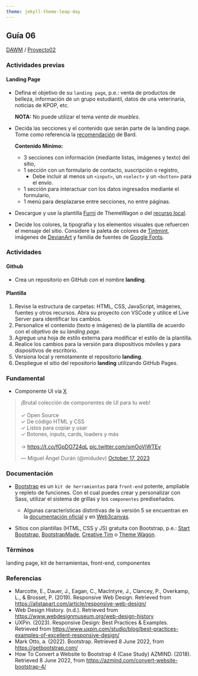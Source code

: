 ```yaml
---
theme: jekyll-theme-leap-day
---
```


## Guía 06

[DAWM](/DAWM/) / [Proyecto02](/DAWM/proyectos/2024/proyecto02)

### Actividades previas

#### Landing Page

* Defina el objetivo de su  `landing page`, p.e.: venta de productos de belleza, información de un grupo estudiantil, datos de una veterinaria, noticias de KPOP, etc. 

  **NOTA:** No puede utilizar el tema _venta de muebles_.

* Decida las secciones y el contenido que serán parte de la landing page. Tome como referencia la [recomendación](bard/guia06-bard02.pdf) de Bard.
  
  **Contenido Mínimo:** 
  - 3 secciones con información (mediante listas, imágenes y texto) del sitio, <br>
  - 1 sección con un formulario de contacto, suscripción o registro, <br>
    + Debe incluir al menos un `<input>`, un `<select>` y un `<button>` para el envío. <br>
  - 1 sección para interactuar con los datos ingresados mediante el formulario, <br>
  - 1 menú para desplazarse entre secciones, no entre páginas.

* Descargue y use la plantilla [Furni](https://themewagon.com/themes/furni-online-store/) de ThemeWagon o del [recurso local](recursos/furni-1.0.0.zip).
* Decide los colores, la tipografía y los elementos visuales que refuercen el mensaje del sitio. Considere la paleta de colores de [Tintmint](https://tintmint.net/), imágenes de [DevianArt](www.deviantart.com) y familia de fuentes de [Google Fonts](https://fonts.google.com/).
  
### Actividades

#### Github

* Crea un repositorio en GitHub con el nombre **landing**.

#### Plantilla

1. Revise la estructura de carpetas: HTML, CSS, JavaScript, imágenes, fuentes y otros recursos. Abra su proyecto con VSCode y utilice el Live Server para identificar los cambios. 
2. Personalice el contenido (texto e imágenes) de la plantilla de acuerdo con el objetivo de su _landing page_.
3. Agregue una hoja de estilo externa para modificar el estilo de la plantilla.
4. Realice los cambios para la versión para dispositivos móviles y para dispositivos de escritorio.
5. Versiona local y remotamente el repositorio **landing**.
6. Despliegue el sitio del repositorio **landing** utilizando GitHub Pages.


### Fundamental

* Componente UI via [X](https://twitter.com/midudev/status/1714277206149796295)

<blockquote class="twitter-tweet"><p lang="es" dir="ltr">¡Brutal colección de componentes de UI para tu web!<br><br>✓ Open Source<br>✓ De código HTML y CSS<br>✓ Listos para copiar y usar<br>✓ Botones, inputs, cards, loaders y más<br><br>→ <a href="https://t.co/fGpDO724qL">https://t.co/fGpDO724qL</a> <a href="https://t.co/smOoViWTEv">pic.twitter.com/smOoViWTEv</a></p>&mdash; Miguel Ángel Durán (@midudev) <a href="https://twitter.com/midudev/status/1714277206149796295?ref_src=twsrc%5Etfw">October 17, 2023</a></blockquote> <script async src="https://platform.twitter.com/widgets.js" charset="utf-8"></script>

### Documentación
 
* [Bootstrap](https://getbootstrap.com/) es un `kit de herramientas` para `front-end` potente, ampliable y repleto de funciones. Con el cual puedes crear y personalizar con Sass, utilizar el sistema de grillas y los `componentes` prediseñados.
	- Algunas características distintivas de la versión 5 se encuentran en la [documentación oficial](https://getbootstrap.com/docs/5.0/migration/) y en [Web3canvas](https://web3canvas.com/convert-bootstrap-4-to-5-migration-guide/).


* Sitios con plantillas (HTML, CSS y JS) gratuita con Bootstrap, p.e.: [Start Bootstrap](https://startbootstrap.com/?showAngular=false&showVue=false&showPro=false), [BootstrapMade](https://bootstrapmade.com/), [Creative Tim](https://www.creative-tim.com/bootstrap-themes/free) o [Theme Wagon](https://themewagon.com/theme-price/free/).


### Términos

landing page, kit de herramientas, front-end, componentes

### Referencias

* Marcotte, E., Dauer, J., Eagan, C., MacIntyre, J., Clancey, P., Overkamp, L., & Brosset, P. (2019). Responsive Web Design. Retrieved from https://alistapart.com/article/responsive-web-design/
* Web Design History. (n.d.). Retrieved from https://www.webdesignmuseum.org/web-design-history
* UXPin. (2023). Responsive Design: Best Practices & Examples. Retrieved from https://www.uxpin.com/studio/blog/best-practices-examples-of-excellent-responsive-design/
* Mark Otto, a. (2022). Bootstrap. Retrieved 8 June 2022, from https://getbootstrap.com/
* How To Convert a Website to Bootstrap 4 (Case Study) AZMIND. (2018). Retrieved 8 June 2022, from https://azmind.com/convert-website-bootstrap-4/